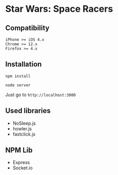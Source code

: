 # Star Wars: Space Racers

## Compatibility
    iPhone >= iOS 4.x
    Chrome >= 12.x
    Firefox >= 4.x

## Installation
```
npm install
```
```
node server
```
Just go to `http://localhost:3000`

## Used libraries
- NoSleep.js
- howler.js
- fastclick.js

## NPM Lib
- Express
- Socket.io
